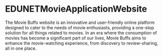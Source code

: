 # EDUNETMovieApplicationWebsite
The Movie Buffs website is an innovative and user-friendly online platform designed to cater to the needs of movie enthusiasts, providing a one-stop solution for all things related to movies. In an era where the consumption of movies has become a significant part of our lives, Movie Buffs aims to enhance the movie-watching experience, from discovery to review-sharing, all in one place.
